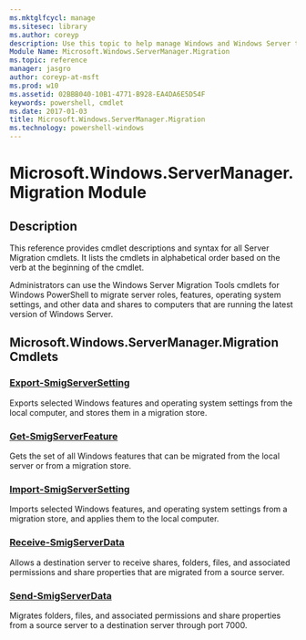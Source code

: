 ```yaml
---
ms.mktglfcycl: manage
ms.sitesec: library
ms.author: coreyp
description: Use this topic to help manage Windows and Windows Server technologies with Windows PowerShell.
Module Name: Microsoft.Windows.ServerManager.Migration
ms.topic: reference
manager: jasgro
author: coreyp-at-msft
ms.prod: w10
ms.assetid: 02BBB040-10B1-4771-B928-EA4DA6E5D54F
keywords: powershell, cmdlet
ms.date: 2017-01-03
title: Microsoft.Windows.ServerManager.Migration
ms.technology: powershell-windows
---
```



# Microsoft.Windows.ServerManager.Migration Module
## Description
This reference provides cmdlet descriptions and syntax for all Server Migration cmdlets. It lists the cmdlets in alphabetical order based on the verb at the beginning of the cmdlet.

Administrators can use the Windows Server Migration Tools cmdlets for Windows PowerShell to migrate server roles, features, operating system settings, and other data and shares to computers that are running the latest version of Windows Server.

## Microsoft.Windows.ServerManager.Migration Cmdlets
### [Export-SmigServerSetting](./export-smigserversetting.md)
Exports selected Windows features and operating system settings from the local computer, and stores them in a migration store.

### [Get-SmigServerFeature](./get-smigserverfeature.md)
Gets the set of all Windows features that can be migrated from the local server or from a migration store.

### [Import-SmigServerSetting](./import-smigserversetting.md)
Imports selected Windows features, and operating system settings from a migration store, and applies them to the local computer.

### [Receive-SmigServerData](./receive-smigserverdata.md)
Allows a destination server to receive shares, folders, files, and associated permissions and share properties that are migrated from a source server.

### [Send-SmigServerData](./send-smigserverdata.md)
Migrates folders, files, and associated permissions and share properties from a source server to a destination server through port 7000.


